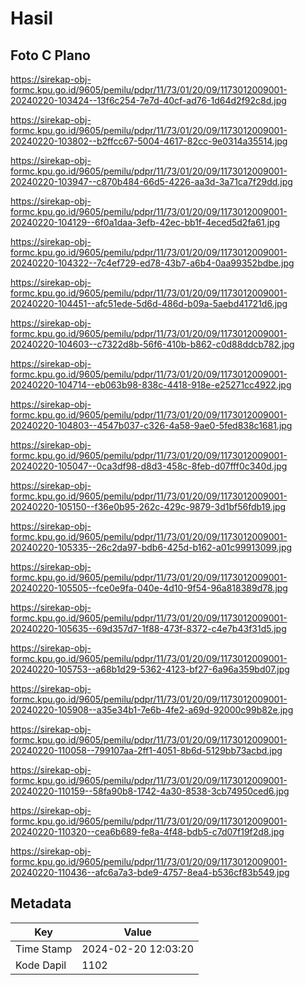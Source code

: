 # Hasil

## Foto C Plano

https://sirekap-obj-formc.kpu.go.id/9605/pemilu/pdpr/11/73/01/20/09/1173012009001-20240220-103424--13f6c254-7e7d-40cf-ad76-1d64d2f92c8d.jpg

https://sirekap-obj-formc.kpu.go.id/9605/pemilu/pdpr/11/73/01/20/09/1173012009001-20240220-103802--b2ffcc67-5004-4617-82cc-9e0314a35514.jpg

https://sirekap-obj-formc.kpu.go.id/9605/pemilu/pdpr/11/73/01/20/09/1173012009001-20240220-103947--c870b484-66d5-4226-aa3d-3a71ca7f29dd.jpg

https://sirekap-obj-formc.kpu.go.id/9605/pemilu/pdpr/11/73/01/20/09/1173012009001-20240220-104129--6f0a1daa-3efb-42ec-bb1f-4eced5d2fa61.jpg

https://sirekap-obj-formc.kpu.go.id/9605/pemilu/pdpr/11/73/01/20/09/1173012009001-20240220-104322--7c4ef729-ed78-43b7-a6b4-0aa99352bdbe.jpg

https://sirekap-obj-formc.kpu.go.id/9605/pemilu/pdpr/11/73/01/20/09/1173012009001-20240220-104451--afc51ede-5d6d-486d-b09a-5aebd41721d6.jpg

https://sirekap-obj-formc.kpu.go.id/9605/pemilu/pdpr/11/73/01/20/09/1173012009001-20240220-104603--c7322d8b-56f6-410b-b862-c0d88ddcb782.jpg

https://sirekap-obj-formc.kpu.go.id/9605/pemilu/pdpr/11/73/01/20/09/1173012009001-20240220-104714--eb063b98-838c-4418-918e-e25271cc4922.jpg

https://sirekap-obj-formc.kpu.go.id/9605/pemilu/pdpr/11/73/01/20/09/1173012009001-20240220-104803--4547b037-c326-4a58-9ae0-5fed838c1681.jpg

https://sirekap-obj-formc.kpu.go.id/9605/pemilu/pdpr/11/73/01/20/09/1173012009001-20240220-105047--0ca3df98-d8d3-458c-8feb-d07fff0c340d.jpg

https://sirekap-obj-formc.kpu.go.id/9605/pemilu/pdpr/11/73/01/20/09/1173012009001-20240220-105150--f36e0b95-262c-429c-9879-3d1bf56fdb19.jpg

https://sirekap-obj-formc.kpu.go.id/9605/pemilu/pdpr/11/73/01/20/09/1173012009001-20240220-105335--26c2da97-bdb6-425d-b162-a01c99913099.jpg

https://sirekap-obj-formc.kpu.go.id/9605/pemilu/pdpr/11/73/01/20/09/1173012009001-20240220-105505--fce0e9fa-040e-4d10-9f54-96a818389d78.jpg

https://sirekap-obj-formc.kpu.go.id/9605/pemilu/pdpr/11/73/01/20/09/1173012009001-20240220-105635--69d357d7-1f88-473f-8372-c4e7b43f31d5.jpg

https://sirekap-obj-formc.kpu.go.id/9605/pemilu/pdpr/11/73/01/20/09/1173012009001-20240220-105753--a68b1d29-5362-4123-bf27-6a96a359bd07.jpg

https://sirekap-obj-formc.kpu.go.id/9605/pemilu/pdpr/11/73/01/20/09/1173012009001-20240220-105908--a35e34b1-7e6b-4fe2-a69d-92000c99b82e.jpg

https://sirekap-obj-formc.kpu.go.id/9605/pemilu/pdpr/11/73/01/20/09/1173012009001-20240220-110058--799107aa-2ff1-4051-8b6d-5129bb73acbd.jpg

https://sirekap-obj-formc.kpu.go.id/9605/pemilu/pdpr/11/73/01/20/09/1173012009001-20240220-110159--58fa90b8-1742-4a30-8538-3cb74950ced6.jpg

https://sirekap-obj-formc.kpu.go.id/9605/pemilu/pdpr/11/73/01/20/09/1173012009001-20240220-110320--cea6b689-fe8a-4f48-bdb5-c7d07f19f2d8.jpg

https://sirekap-obj-formc.kpu.go.id/9605/pemilu/pdpr/11/73/01/20/09/1173012009001-20240220-110436--afc6a7a3-bde9-4757-8ea4-b536cf83b549.jpg


## Metadata

| Key        | Value               |
| ---------- | ------------------- |
| Time Stamp | 2024-02-20 12:03:20 |
| Kode Dapil | 1102                |



